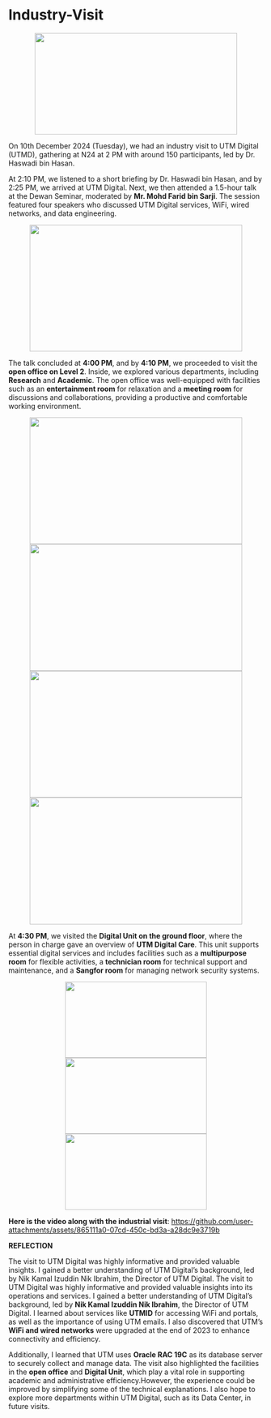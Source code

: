# Industry-Visit

<p align="center">
  <img src = "https://github.com/user-attachments/assets/ac6a3d48-6011-4375-b42f-7a92ee08815f" width="400" height="200"/>
</p>

On 10th December 2024 (Tuesday), we had an industry visit to UTM Digital (UTMD), gathering at N24 at 2 PM with around 150 participants, led by Dr. Haswadi bin Hasan.

At 2:10 PM, we listened to a short briefing by Dr. Haswadi bin Hasan, and by 2:25 PM, we arrived at UTM Digital. Next, we then attended a 1.5-hour talk at the Dewan Seminar, moderated by **Mr. Mohd Farid bin Sarji**. The session featured four speakers who discussed UTM Digital services, WiFi, wired networks, and data engineering.
<p align="center">
  <img src = "https://github.com/user-attachments/assets/3bbcccfa-d9c9-46fa-912c-3fba55d92581" width="420" height="250"/>
</p>

The talk concluded at **4:00 PM**, and by **4:10 PM**, we proceeded to visit the **open office on Level 2**. Inside, we explored various departments, including **Research** and **Academic**. The open office was well-equipped with facilities such as an **entertainment room** for relaxation and a **meeting room** for discussions and collaborations, providing a productive and comfortable working environment.  

<p align="center">
<img src = "https://github.com/user-attachments/assets/a269c347-ee52-4634-83bd-32dcb4396c32" width="420" height="250"/>
<img src = "https://github.com/user-attachments/assets/c46f268e-c157-44a3-bb0d-31009ac0d9f8" width="420" height="250"/>
<img src = "https://github.com/user-attachments/assets/6792c87c-77e5-4b0a-a650-95efd6864369" width="420" height="250"/>
<img src = "https://github.com/user-attachments/assets/2dbe50b3-489d-4827-bc76-1226067ccc5e" width="420" height="250"/>
</p>

At **4:30 PM**, we visited the **Digital Unit on the ground floor**, where the person in charge gave an overview of **UTM Digital Care**. This unit supports essential digital services and includes facilities such as a **multipurpose room** for flexible activities, a **technician room** for technical support and maintenance, and a **Sangfor room** for managing network security systems.

<p align="center">
<img src = "https://github.com/user-attachments/assets/04d5022f-ca26-4c76-b97c-5f0211db1c05" width="280" height="150"/>
<img src = "https://github.com/user-attachments/assets/86d637ee-c536-4fc5-82bf-7f0c8311fc2b" width="280" height="150"/>
<img src = "https://github.com/user-attachments/assets/a13cfdca-4551-40c9-8ad4-fb590f8f62e2" width="280" height="150"/>
</p>

**Here is the video along with the industrial visit**: 
https://github.com/user-attachments/assets/865111a0-07cd-450c-bd3a-a28dc9e3719b

**REFLECTION**

The visit to UTM Digital was highly informative and provided valuable insights. I gained a better understanding of UTM Digital’s background, led by Nik Kamal Izuddin Nik Ibrahim, the Director of UTM Digital. The visit to UTM Digital was highly informative and provided valuable insights into its operations and services. I gained a better understanding of UTM Digital’s background, led by **Nik Kamal Izuddin Nik Ibrahim**, the Director of UTM Digital. I learned about services like **UTMID** for accessing WiFi and portals, as well as the importance of using UTM emails. I also discovered that UTM’s **WiFi and wired networks** were upgraded at the end of 2023 to enhance connectivity and efficiency. 

Additionally, I learned that UTM uses **Oracle RAC 19C** as its database server to securely collect and manage data. The visit also highlighted the facilities in the **open office** and **Digital Unit**, which play a vital role in supporting academic and administrative efficiency.However, the experience could be improved by simplifying some of the technical explanations. I also hope to explore more departments within UTM Digital, such as its Data Center, in future visits.



